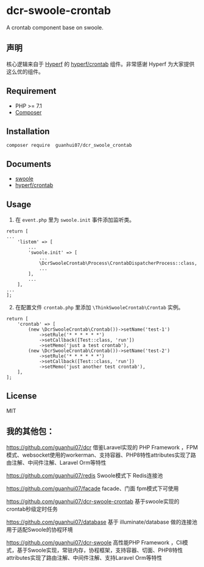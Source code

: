 # dcr-swoole-crontab
A crontab component base on swoole.

## 声明
核心逻辑来自于 [Hyperf](https://hyperf.io) 的 [hyperf/crontab](https://github.com/hyperf/crontab) 组件。非常感谢 Hyperf 为大家提供这么优的组件。


## Requirement
- PHP >= 7.1
- [Composer](https://getcomposer.org/)

## Installation
`composer require  guanhui07/dcr_swoole_crontab`

## Documents
- [swoole](https://wiki.swoole.com/#/)
- [hyperf/crontab](https://hyperf.wiki/2.0/#/zh-cn/crontab?id=%e5%ae%9a%e6%97%b6%e4%bb%bb%e5%8a%a1)

## Usage

1. 在 `event.php` 里为 `swoole.init` 事件添加监听类。
```
return [
...
    'listem' => [
        ...
        'swoole.init' => [
            ...
            \DcrSwooleCrontab\Process\CrontabDispatcherProcess::class,
            ...
        ],
        ...
    ],
...
];
```

2. 在配置文件 `crontab.php` 里添加 `\ThinkSwooleCrontab\Crontab` 实例。
```
return [
    'crontab' => [
        (new \DcrSwooleCrontab\Crontab())->setName('test-1')
            ->setRule('* * * * * *')
            ->setCallback([Test::class, 'run'])
            ->setMemo('just a test crontab'),
        (new \DcrSwooleCrontab\Crontab())->setName('test-2')
            ->setRule('* * * * * *')
            ->setCallback([Test::class, 'run'])
            ->setMemo('just another test crontab'),
    ],
];
```

## License
MIT

## 我的其他包：
https://github.com/guanhui07/dcr  借鉴Laravel实现的 PHP Framework ，FPM模式、websocket使用的workerman、支持容器、PHP8特性attributes实现了路由注解、中间件注解、Laravel Orm等特性

https://github.com/guanhui07/redis Swoole模式下 Redis连接池

https://github.com/guanhui07/facade  facade、门面 fpm模式下可使用

https://github.com/guanhui07/dcr-swoole-crontab 基于swoole实现的crontab秒级定时任务

https://github.com/guanhui07/database  基于 illuminate/database 做的连接池用于适配Swoole的协程环境

https://github.com/guanhui07/dcr-swoole  高性能PHP Framework ，Cli模式，基于Swoole实现，常驻内存，协程框架，支持容器、切面、PHP8特性attributes实现了路由注解、中间件注解、支持Laravel Orm等特性


